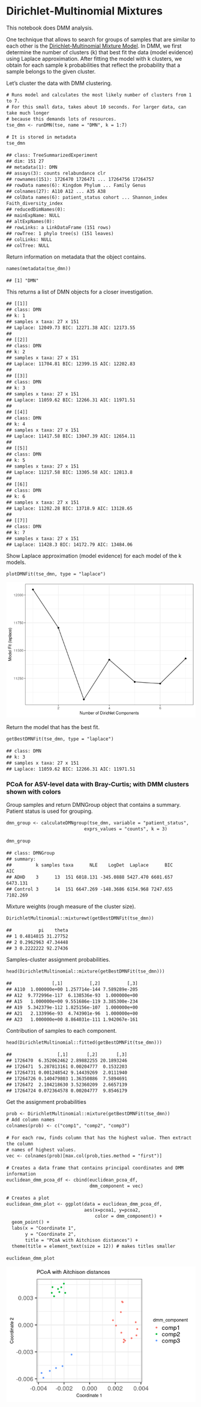 # Dirichlet-Multinomial Mixtures

This notebook does DMM analysis.

One technique that allows to search for groups of samples that are
similar to each other is the [Dirichlet-Multinomial Mixture
Model](https://journals.plos.org/plosone/article?id=10.1371/journal.pone.0030126).
In DMM, we first determine the number of clusters (k) that best fit the
data (model evidence) using Laplace approximation. After fitting the
model with k clusters, we obtain for each sample k probabilities that
reflect the probability that a sample belongs to the given cluster.

Let’s cluster the data with DMM clustering.

    # Runs model and calculates the most likely number of clusters from 1 to 7. 
    # For this small data, takes about 10 seconds. For larger data, can take much longer
    # because this demands lots of resources. 
    tse_dmn <- runDMN(tse, name = "DMN", k = 1:7)

    # It is stored in metadata
    tse_dmn

    ## class: TreeSummarizedExperiment 
    ## dim: 151 27 
    ## metadata(1): DMN
    ## assays(3): counts relabundance clr
    ## rownames(151): 1726470 1726471 ... 17264756 17264757
    ## rowData names(6): Kingdom Phylum ... Family Genus
    ## colnames(27): A110 A12 ... A35 A38
    ## colData names(6): patient_status cohort ... Shannon_index Faith_diversity_index
    ## reducedDimNames(0):
    ## mainExpName: NULL
    ## altExpNames(0):
    ## rowLinks: a LinkDataFrame (151 rows)
    ## rowTree: 1 phylo tree(s) (151 leaves)
    ## colLinks: NULL
    ## colTree: NULL

Return information on metadata that the object contains.

    names(metadata(tse_dmn))

    ## [1] "DMN"

This returns a list of DMN objects for a closer investigation.

    ## [[1]]
    ## class: DMN 
    ## k: 1 
    ## samples x taxa: 27 x 151 
    ## Laplace: 12049.73 BIC: 12271.38 AIC: 12173.55 
    ## 
    ## [[2]]
    ## class: DMN 
    ## k: 2 
    ## samples x taxa: 27 x 151 
    ## Laplace: 11704.81 BIC: 12399.15 AIC: 12202.83 
    ## 
    ## [[3]]
    ## class: DMN 
    ## k: 3 
    ## samples x taxa: 27 x 151 
    ## Laplace: 11059.62 BIC: 12266.31 AIC: 11971.51 
    ## 
    ## [[4]]
    ## class: DMN 
    ## k: 4 
    ## samples x taxa: 27 x 151 
    ## Laplace: 11417.58 BIC: 13047.39 AIC: 12654.11 
    ## 
    ## [[5]]
    ## class: DMN 
    ## k: 5 
    ## samples x taxa: 27 x 151 
    ## Laplace: 11217.58 BIC: 13305.58 AIC: 12813.8 
    ## 
    ## [[6]]
    ## class: DMN 
    ## k: 6 
    ## samples x taxa: 27 x 151 
    ## Laplace: 11202.28 BIC: 13718.9 AIC: 13128.65 
    ## 
    ## [[7]]
    ## class: DMN 
    ## k: 7 
    ## samples x taxa: 27 x 151 
    ## Laplace: 11428.3 BIC: 14172.79 AIC: 13484.06

Show Laplace approximation (model evidence) for each model of the k
models.

    plotDMNFit(tse_dmn, type = "laplace")

![](dmm_files/figure-markdown_strict/unnamed-chunk-4-1.png)

Return the model that has the best fit.

    getBestDMNFit(tse_dmn, type = "laplace")

    ## class: DMN 
    ## k: 3 
    ## samples x taxa: 27 x 151 
    ## Laplace: 11059.62 BIC: 12266.31 AIC: 11971.51

### PCoA for ASV-level data with Bray-Curtis; with DMM clusters shown with colors

Group samples and return DMNGroup object that contains a summary.
Patient status is used for grouping.

    dmn_group <- calculateDMNgroup(tse_dmn, variable = "patient_status", 
                                 exprs_values = "counts", k = 3)

    dmn_group

    ## class: DMNGroup 
    ## summary:
    ##         k samples taxa      NLE    LogDet  Laplace      BIC      AIC
    ## ADHD    3      13  151 6018.131 -345.0888 5427.470 6601.657 6473.131
    ## Control 3      14  151 6647.269 -148.3686 6154.968 7247.655 7102.269

Mixture weights (rough measure of the cluster size).

    DirichletMultinomial::mixturewt(getBestDMNFit(tse_dmn))

    ##          pi    theta
    ## 1 0.4814815 31.27752
    ## 2 0.2962963 47.34448
    ## 3 0.2222222 92.27436

Samples-cluster assignment probabilities.

    head(DirichletMultinomial::mixture(getBestDMNFit(tse_dmn)))

    ##               [,1]          [,2]          [,3]
    ## A110  1.000000e+00 1.257714e-144 7.589289e-205
    ## A12  9.772996e-117  6.138536e-93  1.000000e+00
    ## A15   1.000000e+00 9.551686e-119 3.385300e-234
    ## A19  5.342379e-112 1.825156e-107  1.000000e+00
    ## A21   2.133996e-93  4.743901e-96  1.000000e+00
    ## A23   1.000000e+00 8.864031e-111 1.942067e-161

Contribution of samples to each component.

    head(DirichletMultinomial::fitted(getBestDMNFit(tse_dmn)))

    ##                 [,1]       [,2]       [,3]
    ## 1726470  6.352062462 2.89882255 20.1893246
    ## 1726471  5.287813161 0.00204777  0.1532203
    ## 17264731 0.001248542 9.14439269  2.0111940
    ## 17264726 0.140479803 1.36350886  7.5894691
    ## 1726472  2.104218630 3.52360209  2.6657139
    ## 17264724 0.072364578 0.00204777  9.8546179

Get the assignment probabilities

    prob <- DirichletMultinomial::mixture(getBestDMNFit(tse_dmn))
    # Add column names
    colnames(prob) <- c("comp1", "comp2", "comp3")

    # For each row, finds column that has the highest value. Then extract the column 
    # names of highest values.
    vec <- colnames(prob)[max.col(prob,ties.method = "first")]

    # Creates a data frame that contains principal coordinates and DMM information
    euclidean_dmm_pcoa_df <- cbind(euclidean_pcoa_df,
                                   dmm_component = vec)

    # Creates a plot
    euclidean_dmm_plot <- ggplot(data = euclidean_dmm_pcoa_df, 
                                 aes(x=pcoa1, y=pcoa2,
                                     color = dmm_component)) +
      geom_point() +
      labs(x = "Coordinate 1",
           y = "Coordinate 2",
           title = "PCoA with Aitchison distances") +  
      theme(title = element_text(size = 12)) # makes titles smaller

    euclidean_dmm_plot

![](dmm_files/figure-markdown_strict/unnamed-chunk-10-1.png)

